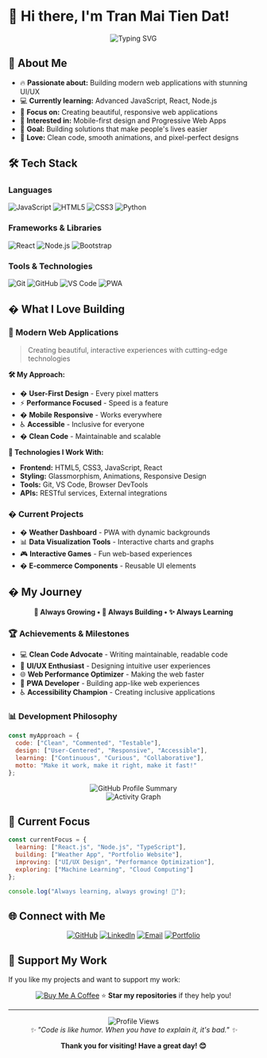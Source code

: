 # 👋 Hi there, I'm Tran Mai Tien Dat!

<div align="center">
  <img src="https://readme-typing-svg.herokuapp.com?font=Fira+Code&weight=600&size=28&duration=4000&pause=1000&color=2196F3&center=true&vCenter=true&width=600&lines=Full+Stack+Developer;Weather+App+Creator;UI%2FUX+Enthusiast;Problem+Solver" alt="Typing SVG" />
</div>

## 🚀 About Me

- 🔥 **Passionate about:** Building modern web applications with stunning UI/UX
- 💻 **Currently learning:** Advanced JavaScript, React, Node.js
- 🎯 **Focus on:** Creating beautiful, responsive web applications
- 📱 **Interested in:** Mobile-first design and Progressive Web Apps
- 🌟 **Goal:** Building solutions that make people's lives easier
- 🎨 **Love:** Clean code, smooth animations, and pixel-perfect designs

## 🛠️ Tech Stack

### Languages
![JavaScript](https://img.shields.io/badge/-JavaScript-F7DF1E?style=flat-square&logo=javascript&logoColor=black)
![HTML5](https://img.shields.io/badge/-HTML5-E34F26?style=flat-square&logo=html5&logoColor=white)
![CSS3](https://img.shields.io/badge/-CSS3-1572B6?style=flat-square&logo=css3&logoColor=white)
![Python](https://img.shields.io/badge/-Python-3776AB?style=flat-square&logo=python&logoColor=white)

### Frameworks & Libraries
![React](https://img.shields.io/badge/-React-61DAFB?style=flat-square&logo=react&logoColor=black)
![Node.js](https://img.shields.io/badge/-Node.js-339933?style=flat-square&logo=node.js&logoColor=white)
![Bootstrap](https://img.shields.io/badge/-Bootstrap-7952B3?style=flat-square&logo=bootstrap&logoColor=white)

### Tools & Technologies
![Git](https://img.shields.io/badge/-Git-F05032?style=flat-square&logo=git&logoColor=white)
![GitHub](https://img.shields.io/badge/-GitHub-181717?style=flat-square&logo=github&logoColor=white)
![VS Code](https://img.shields.io/badge/-VS%20Code-007ACC?style=flat-square&logo=visual-studio-code&logoColor=white)
![PWA](https://img.shields.io/badge/-PWA-5A0FC8?style=flat-square&logo=pwa&logoColor=white)

## � What I Love Building

### 💎 Modern Web Applications
> Creating beautiful, interactive experiences with cutting-edge technologies

**🛠️ My Approach:**
- � **User-First Design** - Every pixel matters
- ⚡ **Performance Focused** - Speed is a feature
- � **Mobile Responsive** - Works everywhere
- ♿ **Accessible** - Inclusive for everyone
- � **Clean Code** - Maintainable and scalable

**🌟 Technologies I Work With:**
- **Frontend:** HTML5, CSS3, JavaScript, React
- **Styling:** Glassmorphism, Animations, Responsive Design  
- **Tools:** Git, VS Code, Browser DevTools
- **APIs:** RESTful services, External integrations

### � Current Projects
- �️ **Weather Dashboard** - PWA with dynamic backgrounds
- 📊 **Data Visualization Tools** - Interactive charts and graphs
- 🎮 **Interactive Games** - Fun web-based experiences
- �️ **E-commerce Components** - Reusable UI elements

## � My Journey

<div align="center">
  
**🌱 Always Growing • 🚀 Always Building • ✨ Always Learning**

</div>

### 🏆 Achievements & Milestones
- 💻 **Clean Code Advocate** - Writing maintainable, readable code
- 🎨 **UI/UX Enthusiast** - Designing intuitive user experiences  
- 🌐 **Web Performance Optimizer** - Making the web faster
- 📱 **PWA Developer** - Building app-like web experiences
- ♿ **Accessibility Champion** - Creating inclusive applications

### 📊 Development Philosophy

```javascript
const myApproach = {
  code: ["Clean", "Commented", "Testable"],
  design: ["User-Centered", "Responsive", "Accessible"],
  learning: ["Continuous", "Curious", "Collaborative"],
  motto: "Make it work, make it right, make it fast!"
};
```

<div align="center">
  <img src="https://github-profile-summary-cards.vercel.app/api/cards/profile-details?username=TranMaiTienDat&theme=tokyonight" alt="GitHub Profile Summary" />
</div>

<div align="center">
  <img src="https://github-readme-activity-graph.vercel.app/graph?username=TranMaiTienDat&theme=tokyo-night&hide_border=true" alt="Activity Graph" />
</div>

## 🎯 Current Focus

```javascript
const currentFocus = {
  learning: ["React.js", "Node.js", "TypeScript"],
  building: ["Weather App", "Portfolio Website"],
  improving: ["UI/UX Design", "Performance Optimization"],
  exploring: ["Machine Learning", "Cloud Computing"]
};

console.log("Always learning, always growing! 🚀");
```

## 🌐 Connect with Me

<div align="center">
  
[![GitHub](https://img.shields.io/badge/-GitHub-181717?style=for-the-badge&logo=github&logoColor=white)](https://github.com/TranMaiTienDat)
[![LinkedIn](https://img.shields.io/badge/-LinkedIn-0A66C2?style=for-the-badge&logo=linkedin&logoColor=white)](https://linkedin.com/in/tranmaitiendat)
[![Email](https://img.shields.io/badge/-Email-EA4335?style=for-the-badge&logo=gmail&logoColor=white)](mailto:tranmaitiendat@gmail.com)
[![Portfolio](https://img.shields.io/badge/-Portfolio-FF6B6B?style=for-the-badge&logo=safari&logoColor=white)](https://tranmaitiendat.github.io)

</div>

## 💝 Support My Work

If you like my projects and want to support my work:

<div align="center">
  
[![Buy Me A Coffee](https://img.shields.io/badge/-Buy%20Me%20A%20Coffee-FFDD00?style=for-the-badge&logo=buy-me-a-coffee&logoColor=black)](https://buymeacoffee.com/tranmaitiendat)
⭐ **Star my repositories** if they help you!

</div>

---

<div align="center">
  <img src="https://komarev.com/ghpvc/?username=TranMaiTienDat&label=Profile%20Views&color=2196F3&style=flat-square" alt="Profile Views" />
</div>

<div align="center">
  <i>✨ "Code is like humor. When you have to explain it, it's bad." ✨</i>
</div>

<div align="center">
  
**Thank you for visiting! Have a great day! 😊**

</div>
